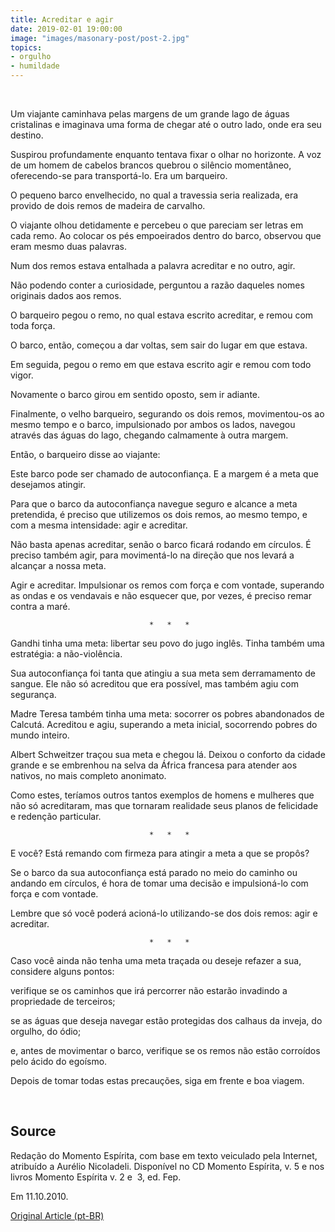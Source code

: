 ```yaml
---
title: Acreditar e agir
date: 2019-02-01 19:00:00
image: "images/masonary-post/post-2.jpg"
topics: 
- orgulho
- humildade
---
```

 

Um viajante caminhava pelas margens de um grande lago de águas cristalinas e
imaginava uma forma de chegar até o outro lado, onde era seu destino.

Suspirou profundamente enquanto tentava fixar o olhar no horizonte. A voz de um
homem de cabelos brancos quebrou o silêncio momentâneo, oferecendo-se para
transportá-lo. Era um barqueiro.

O pequeno barco envelhecido, no qual a travessia seria realizada, era provido
de dois remos de madeira de carvalho.

O viajante olhou detidamente e percebeu o que pareciam ser letras em cada remo.
Ao colocar os pés empoeirados dentro do barco, observou que eram mesmo duas
palavras.

Num dos remos estava entalhada a palavra acreditar e no outro, agir.

Não podendo conter a curiosidade, perguntou a razão daqueles nomes originais
dados aos remos.

O barqueiro pegou o remo, no qual estava escrito acreditar, e remou com toda
força.

O barco, então, começou a dar voltas, sem sair do lugar em que estava.

Em seguida, pegou o remo em que estava escrito agir e remou com todo vigor.

Novamente o barco girou em sentido oposto, sem ir adiante.

Finalmente, o velho barqueiro, segurando os dois remos, movimentou-os ao mesmo
tempo e o barco, impulsionado por ambos os lados, navegou através das águas do
lago, chegando calmamente à outra margem.

Então, o barqueiro disse ao viajante:

Este barco pode ser chamado de autoconfiança. E a margem é a meta que desejamos
atingir.

Para que o barco da autoconfiança navegue seguro e alcance a meta pretendida, é
preciso que utilizemos os dois remos, ao mesmo tempo, e com a mesma
intensidade: agir e acreditar.

Não basta apenas acreditar, senão o barco ficará rodando em círculos. É preciso
também agir, para movimentá-lo na direção que nos levará a alcançar a nossa
meta.

Agir e acreditar. Impulsionar os remos com força e com vontade, superando as
ondas e os vendavais e não esquecer que, por vezes, é preciso remar contra a
maré.

                                   *   *   *

Gandhi tinha uma meta: libertar seu povo do jugo inglês. Tinha também uma
estratégia: a não-violência.

Sua autoconfiança foi tanta que atingiu a sua meta sem derramamento de sangue.
Ele não só acreditou que era possível, mas também agiu com segurança.

Madre Teresa também tinha uma meta: socorrer os pobres abandonados de Calcutá.
Acreditou e agiu, superando a meta inicial, socorrendo pobres do mundo inteiro.

Albert Schweitzer traçou sua meta e chegou lá. Deixou o conforto da cidade
grande e se embrenhou na selva da África francesa para atender aos nativos, no
mais completo anonimato.

Como estes, teríamos outros tantos exemplos de homens e mulheres que não só
acreditaram, mas que tornaram realidade seus planos de felicidade e redenção
particular.

                                   *   *   *

E você? Está remando com firmeza para atingir a meta a que se propôs?

Se o barco da sua autoconfiança está parado no meio do caminho ou andando em
círculos, é hora de tomar uma decisão e impulsioná-lo com força e com vontade.

Lembre que só você poderá acioná-lo utilizando-se dos dois remos: agir e
acreditar.

                                   *   *   *

Caso você ainda não tenha uma meta traçada ou deseje refazer a sua, considere
alguns pontos:

verifique se os caminhos que irá percorrer não estarão invadindo a propriedade
de terceiros;

se as águas que deseja navegar estão protegidas dos calhaus da inveja, do
orgulho, do ódio;

e, antes de movimentar o barco, verifique se os remos não estão corroídos pelo
ácido do egoísmo.

Depois de tomar todas estas precauções, siga em frente e boa viagem.

 

## Source
Redação do Momento Espírita, com base em texto veiculado pela Internet,
atribuído a Aurélio Nicoladeli.
Disponível no CD Momento Espírita, v. 5 e nos livros Momento Espírita v. 2 e 
3, ed. Fep.

Em 11.10.2010.


[Original Article (pt-BR)](http://momento.com.br/pt/ler_texto.php?id=50)
